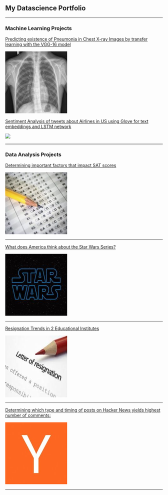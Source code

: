## My Datascience Portfolio

---
### Machine Learning Projects 
[Predicting existence of Pneumonia in Chest X-ray Images by transfer learning with the VGG-16 model](https://github.com/sheikanees/ChestXray/blob/master/Untitled.ipynb)  

<img src="images/xray.jpeg?raw=true"/>

[Sentiment Analysis of tweets about Airlines in US using Glove for text embeddings and LSTM network](https://github.com/sheikanees/SentimentClassificationAirlineTweets/blob/master/Untitled.ipynb)  

<img src="images/airliens.jpeg?raw=true"/>

---
### Data Analysis Projects 

[Determining important factors that impact SAT scores](https://github.com/sheikanees/SATscores_demographics_correlations/blob/master/Correlations%20between%20SAT%20scores%20and%20Demographics/correlationsSAT.ipynb)

<img src="images/SAT scores.jpg?raw=true"/>

---
[What does America think about the Star Wars Series?](https://github.com/sheikanees/americans_Star_Wars/blob/master/Basics.ipynb)

<img src="images/starwars.jpg?raw=true"/>

---
[Resignation Trends in 2 Educational Institutes](https://github.com/sheikanees/resignation_trends_education/blob/master/Basics.ipynb)

<img src="images/resignation.jpg?raw=true"/>

---
[Determining which type and timing of posts on Hacker News yields highest number of comments:](https://github.com/sheikanees/hacker_news_post/blob/master/HackerNews.ipynb)

<img src="images/hackernews.jpg?raw=true"/>

---
